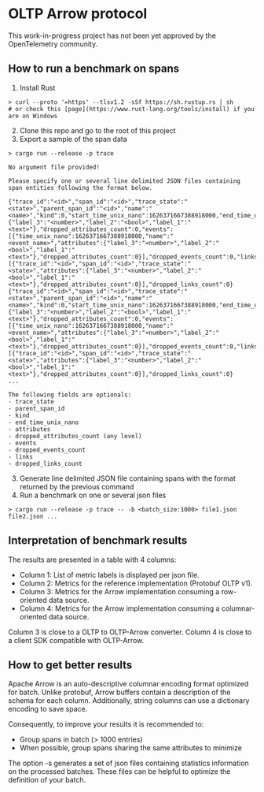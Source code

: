 # OLTP Arrow protocol

This work-in-progress project has not been yet approved by the OpenTelemetry community.

## How to run a benchmark on spans
1) Install Rust
```shell
> curl --proto '=https' --tlsv1.2 -sSf https://sh.rustup.rs | sh
# or check this [page](https://www.rust-lang.org/tools/install) if you are on Windows 
```
2) Clone this repo and go to the root of this project
3) Export a sample of the span data
```shell
> cargo run --release -p trace

No argument file provided!

Please specify one or several line delimited JSON files containing span entities following the format below.

{"trace_id":"<id>","span_id":"<id>","trace_state":"<state>","parent_span_id":"<id>","name":"<name>","kind":0,"start_time_unix_nano":1626371667388918000,"end_time_unix_nano":1626371667388918010,"attributes":{"label_3":"<number>","label_2":"<bool>","label_1":"<text>"},"dropped_attributes_count":0,"events":[{"time_unix_nano":1626371667388918000,"name":"<event_name>","attributes":{"label_3":"<number>","label_2":"<bool>","label_1":"<text>"},"dropped_attributes_count":0}],"dropped_events_count":0,"links":[{"trace_id":"<id>","span_id":"<id>","trace_state":"<state>","attributes":{"label_3":"<number>","label_2":"<bool>","label_1":"<text>"},"dropped_attributes_count":0}],"dropped_links_count":0}
{"trace_id":"<id>","span_id":"<id>","trace_state":"<state>","parent_span_id":"<id>","name":"<name>","kind":0,"start_time_unix_nano":1626371667388918000,"end_time_unix_nano":1626371667388918010,"attributes":{"label_3":"<number>","label_2":"<bool>","label_1":"<text>"},"dropped_attributes_count":0,"events":[{"time_unix_nano":1626371667388918000,"name":"<event_name>","attributes":{"label_3":"<number>","label_2":"<bool>","label_1":"<text>"},"dropped_attributes_count":0}],"dropped_events_count":0,"links":[{"trace_id":"<id>","span_id":"<id>","trace_state":"<state>","attributes":{"label_3":"<number>","label_2":"<bool>","label_1":"<text>"},"dropped_attributes_count":0}],"dropped_links_count":0}
...

The following fields are optionals:
- trace_state
- parent_span_id
- kind
- end_time_unix_nano
- attributes
- dropped_attributes_count (any level)
- events
- dropped_events_count
- links
- dropped_links_count
```
3) Generate line delimited JSON  file containing spans with the format returned by the previous command
4) Run a benchmark on one or several json files 
```shell
> cargo run --release -p trace -- -b <batch_size:1000> file1.json file2.json ...
```

## Interpretation of benchmark results

The results are presented in a table with 4 columns:
* Column 1: List of metric labels is displayed per json file.
* Column 2: Metrics for the reference implementation (Protobuf OLTP v1).
* Column 3: Metrics for the Arrow implementation consuming a row-oriented data source.
* Column 4: Metrics for the Arrow implementation consuming a columnar-oriented data source.

Column 3 is close to a OLTP to OLTP-Arrow converter. 
Column 4 is close to a client SDK compatible with OLTP-Arrow.

## How to get better results 

Apache Arrow is an auto-descriptive columnar encoding format optimized for batch. Unlike protobuf, Arrow buffers contain 
a description of the schema for each column. Additionally, string columns can use a dictionary encoding to save space.

Consequently, to improve your results it is recommended to:
* Group spans in batch (> 1000 entries)
* When possible, group spans sharing the same attributes to minimize  

The option -s generates a set of json files containing statistics information on the processed batches. These files can
be helpful to optimize the definition of your batch.